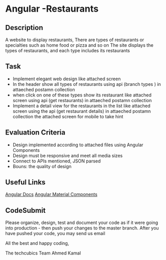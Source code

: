 # Angular -Restaurants



## Description

A website to display restaurants, There are types of restaurants or specialties such as home food or pizza and so on
The site displays the types of restaurants, and each type includes its restaurants

## Task


- Implement elegant web design like attached screen 
- In the header show all types of restaurants using api (branch types ) in attaeched postamn collection
- when click on one of these types show its restaurant like attached screen using api (get restaurants) in attaeched postamn collection 
- Implement a detail view for the restaurants in the list like attached screen using the api (get restaurant details) in attaeched postamn collection
the attached screen for mobile to take hint

## Evaluation Criteria
- Design implemented according to attached files using Angular Components
- Design must be responsive and meet all media sizes
- Connect to APIs mentioned, JSON parsed
- Bouns: the quality of design

## Useful Links
[Angular Docs](https://angular.io/docs)
[Angular Material Components](https://material.angular.io/components/categories)

## CodeSubmit
Please organize, design, test and document your code as if it were going into production - then push your changes to the master branch. After you have pushed your code, you may send us email 

All the best and happy coding,

The techcubics Team
Ahmed Kamal
